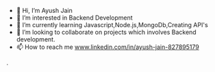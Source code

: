 - 👋 Hi, I’m Ayush Jain
- 👀 I’m interested in Backend Development
- 🌱 I’m currently learning Javascript,Node.js,MongoDb,Creating API's
- 💞️ I’m looking to collaborate on projects which involves Backend development.
- 📫 How to reach me www.linkedin.com/in/ayush-jain-827895179

.
<!---
Ayushhj21/Ayushhj21 is a ✨ special ✨ repository because its `README.md` (this file) appears on your GitHub profile.
You can click the Preview link to take a look at your changes.
--->
